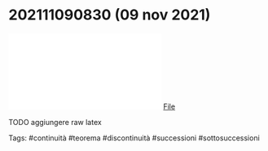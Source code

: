 # 202111090830 (09 nov 2021)

![](202111090830.pdf)
[File](202111090830.pdf)

TODO aggiungere raw latex

Tags:
	#continuità #teorema #discontinuità #successioni #sottosuccessioni